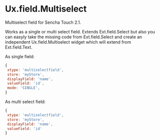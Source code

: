 Ux.field.Multiselect
====================

Multiselect field for Sencha Touch 2.1.

Works as a single or multi select field. Extends Ext.field.Select but also you can easyly take the missing code from Ext.field.Select
and create an independent Ux.field.Multiselect widget which will extend from Ext.field.Text.

As single field:
```javascript
{
 xtype: 'multiselectfield',
 store: 'myStore',
 displayField: 'name',
 valueField: 'id',
 mode: 'SINGLE',
}
```

As multi select field:
```javascript
{
 xtype: 'multiselectfield',
 store: 'myStore',
 displayField: 'name',
 valueField: 'id'
}
```
